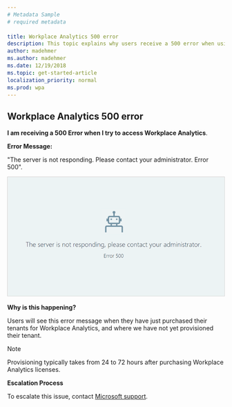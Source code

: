 ```yaml
---
# Metadata Sample
# required metadata

title: Workplace Analytics 500 error
description: This topic explains why users receive a 500 error when using Workplace Analytics. 
author: madehmer
ms.author: madehmer
ms.date: 12/19/2018
ms.topic: get-started-article
localization_priority: normal 
ms.prod: wpa
---
```


## Workplace Analytics 500 error

**I am receiving a 500 Error when I try to access Workplace Analytics**.

**Error Message:** 

"The server is not responding. Please contact your administrator. Error 500".

 ![Workplace Analytics 500 error](../Images/Wpa-tool-500-error.png)

**Why is this happening?** 

Users will see this error message when they have just purchased their tenants for Workplace Analytics, and where we have not yet provisioned their tenant. 

> [!Note] 
> Provisioning typically takes from 24 to 72 hours after purchasing Workplace Analytics licenses.

**Escalation Process** 

To escalate this issue, contact [Microsoft support](https://support.microsoft.com/contactus/).